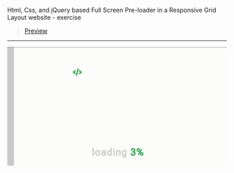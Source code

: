 Html, Css, and jQuery based Full Screen  Pre-loader in a Responsive Grid Layout website - exercise
> [Preview](https://r4nd3l.github.io/FullScreenPreLoader/)
---

![FullScreenPreLoader](https://github.com/r4nd3l/FullScreenPreLoader/blob/master/img/sample.gif)
